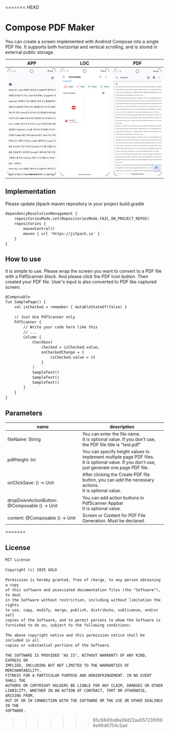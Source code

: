 <<<<<<< HEAD
# Compose PDF Maker

You can create a screen implemented with Android Compose into a single PDF file.
It supports both horizontal and vertical scrolling, and is stored in external public storage.

| APP                                  | LOC                                  | PDF                                  |
|--------------------------------------|--------------------------------------|--------------------------------------|
| <img src="./images/screenshot1.png"> | <img src="./images/screenshot2.png"> | <img src="./images/screenshot3.png"> |

## Implementation

Please update jitpack maven repository in your project build.gradle

```
dependencyResolutionManagement {
    repositoriesMode.set(RepositoriesMode.FAIL_ON_PROJECT_REPOS)
    repositories {
        mavenCentral()
        maven { url 'https://jitpack.io' }
    }
}
```

## How to use

It is simple to use. Please wrap the screen you want to convert to a PDF file with a PdfScanner block.
And please click the PDF Icon button. Then created your PDF file.
User's input is also converted to PDF like captured screen.

```
@Composable
fun SamplePage() {
    val isChecked = remember { mutableStateOf(false) }

    // Just Use PdfScanner only
    PdfScanner {
        // Write your code here like this
        // ...
        Column {
            Checkbox(
                checked = isChecked.value,
                onCheckedChange = {
                    isChecked.value = it
                }
            )
            SampleText()
            SampleText()
            SampleText()
        }
    }
}
```

## Parameters

| name                                         | description                                                                                                                                     |
|----------------------------------------------|-------------------------------------------------------------------------------------------------------------------------------------------------|
| fileName: String                             | You can enter the file name.<br>It is optional value. If you don't use, the PDF file title is "test.pdf"                                        |
| pdfHeight: Int                               | You can specify height values to implement multiple page PDF files.<br>It is optional value. If you don't use, just generate one page PDF file. |
| onClickSave: () -> Unit                      | After clicking the Create PDF file button, you can add the necessary actions.<br>It is optional value.                                          |
| dropDownActionButton: @Composable () -> Unit | You can add action buttons in PdfScanner Appbar<br>It is optional value.                                                                        |
| content: @Composable () -> Unit              | Screen or Content for PDF File Generation. Must be declared.                                                                                    |
=======
## License

```
MIT License

Copyright (c) 2025 GOLD

Permission is hereby granted, free of charge, to any person obtaining a copy
of this software and associated documentation files (the "Software"), to deal
in the Software without restriction, including without limitation the rights
to use, copy, modify, merge, publish, distribute, sublicense, and/or sell
copies of the Software, and to permit persons to whom the Software is
furnished to do so, subject to the following conditions:

The above copyright notice and this permission notice shall be included in all
copies or substantial portions of the Software.

THE SOFTWARE IS PROVIDED "AS IS", WITHOUT WARRANTY OF ANY KIND, EXPRESS OR
IMPLIED, INCLUDING BUT NOT LIMITED TO THE WARRANTIES OF MERCHANTABILITY,
FITNESS FOR A PARTICULAR PURPOSE AND NONINFRINGEMENT. IN NO EVENT SHALL THE
AUTHORS OR COPYRIGHT HOLDERS BE LIABLE FOR ANY CLAIM, DAMAGES OR OTHER
LIABILITY, WHETHER IN AN ACTION OF CONTRACT, TORT OR OTHERWISE, ARISING FROM,
OUT OF OR IN CONNECTION WITH THE SOFTWARE OR THE USE OR OTHER DEALINGS IN THE
SOFTWARE.
```
>>>>>>> 85c6841bd6a39d22aa557235f666e96d6754c2ad
